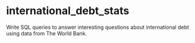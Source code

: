 # international_debt_stats
Write SQL queries to answer interesting questions about international debt using data from The World Bank.
